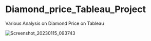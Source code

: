 # Diamond_price_Tableau_Project
Various Analysis on Diamond Price on Tableau

![Screenshot_20230115_093743](https://user-images.githubusercontent.com/97427361/212552449-bd018b6e-e8e8-4c9c-af19-f244ae15213a.png)

